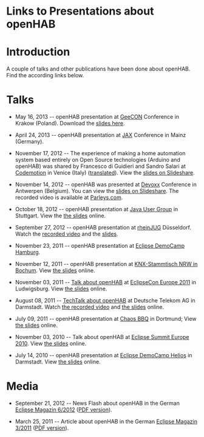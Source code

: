 # Links to Presentations about openHAB

# Introduction

A couple of talks and other publications have been done about openHAB. Find the according links below.


# Talks

- May 16, 2013 -- openHAB presentation at [GeeCON](http://2013.geecon.org/schedule) Conference in Krakow (Poland). Download the [slides here](http://s3-eu-west-1.amazonaws.com/presentations2013/1_presentation.pdf).

- April 24, 2013 -- openHAB presentation at [JAX](http://jax.de/2013/sessions/?tid=2880#session-25084) Conference in Mainz (Germany).

- November 17, 2012 -- The experience of making a home automation system based entirely on Open Source technologies (Arduino and openHAB) was shared by Francesco di Guidieri and Sandro Salari at [Codemotion](http://venezia.codemotion.it/talk/make01.html) in Venice (Italy) ([translated](http://translate.google.de/translate?hl=en&sl=it&tl=en&u=http%3A%2F%2Fvenezia.codemotion.it%2Ftalk%2Fmake01.html)). View the [slides on Slideshare](http://www.slideshare.net/SandroSalari/make01).

- November 14, 2012 -- openHAB was presented at [Devoxx](http://www.devoxx.com/display/DV12/Home+Automation+for+Geeks) Conference in Antwerpen (Belgium). You can view the [slides on Slideshare](http://de.slideshare.net/xthirtynine/open-hab-devoxx-2012). The recorded video is available at [Parleys.com](http://parleys.com/play/5148922b0364bc17fc56c8c3).

- October 18, 2012 -- openHAB presentation at [Java User Group](http://www.jugs.org/2012-10-18.html) in Stuttgart. View the [the slides](http://www.slideshare.net/ThomasEichstdtEngelen/openhab-jug-stuttgart) online.

- September 27, 2012 -- openHAB presentation at [rheinJUG](http://rheinjug.de/knowledge/vortr-mainmenu-28/188-openhab-heimautomatisierung-in-der-praxis) Düsseldorf. Watch the [recorded video](http://mediathek.hhu.de/watch/0b862d8c-cba3-4de8-9a46-c86fdbb0e849) and the [slides](http://www.slideshare.net/ThomasEichstdtEngelen/openhab-rheinjug-dsseldorf-14800519).

- November 23, 2011 -- openHAB presentation at [Eclipse DemoCamp Hamburg](http://wiki.eclipse.org/Eclipse_DemoCamps_November_2011/Hamburg).

- November 12, 2011 -- openHAB presentation at [KNX-Stammtisch NRW in Bochum](http://knx-user-forum.de/knxuf-stammtische/15195-stammtisch-ruhrgebiet-2011-a.html). View [the slides](http://www.slideshare.net/teichsta/openhab-knx-stammtisch-nrw-12112011) online.

- November 03, 2011 -- [Talk about openHAB](http://www.eclipsecon.org/europe2011/sessions/eclipsehome-%E2%80%93-home-automation-practice) at [EclipseCon Europe 2011](http://www.eclipsecon.org/europe2011/) in Ludwigsburg. View [the slides](http://www.slideshare.net/xthirtynine/openhab-ece2011) online.

- August 08, 2011 -- [TechTalk about openHAB](http://www.developergarden.com/apis/techtalk/openhab-home-automation-in-practice) at Deutsche Telekom AG in Darmstadt. Watch [the recorded video](http://www.youtube.com/watch?v=m6A-Zew0DBc) and [the slides](http://www.developergarden.com/fileadmin/microsites/ApiProject/Dokumente/Dokumentation/PDFs/Presentations/openhab_techtalk.pdf) online.

- July 09, 2011 -- openHAB presentation at [Chaos BBQ](http://bbq.ctdo.de) in Dortmund; View [the slides](http://www.slideshare.net/teichsta/openhab-chaos-bbq-dortmund) online.

- November 03, 2010 -- Talk about openHAB at [Eclipse Summit Europe 2010](http://eclipsesummit.org/summiteurope2010/). View [the slides](http://www.slideshare.net/xthirtynine/openhab-ese2010-5656722) online.

- July 14, 2010 -- openHAB presentation at [Eclipse DemoCamp Helios](http://wiki.eclipse.org/Eclipse_DemoCamps_Helios_2010/Darmstadt) in Darmstadt. View [the slides](http://www.slideshare.net/xthirtynine/openhab-eclipse-democamp-darmstadt) online.

# Media

- September 21, 2012 -- News Flash about openHAB in the German [Eclipse Magazin 6/2012](http://it-republik.de/jaxenter/news/openHAB-1.0-Heimautomatisierung-%E0-la-Open-Source-064295.html) ([PDF version](http://wiki.openhab.googlecode.com/hg/resources/ECM_6.12_FrischvonJAXenter_S.6-7.pdf)).

- March 25, 2011 -- Article about openHAB in the German [Eclipse Magazin 3/2011](http://it-republik.de/jaxenter/artikel/Home-Smart-Home-Heimautomatisierung-mit-OSGi-3833.html) ([PDF version](http://wiki.openhab.googlecode.com/hg/resources/ECM_3.11_58-63.pdf)).